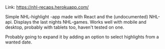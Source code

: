 Link:
https://nhl-recaps.herokuapp.com/

Simple NHL-highlight -app made with React and the (undocumented) NHL-api. Displays the last nights NHL-games. Works well with mobile and desktop, probably with tablets too, haven't tested on one.

Probably going to expand it by adding an option to select highlights from a wanted date.
